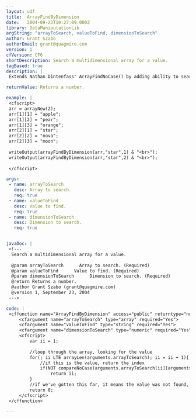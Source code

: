 ```yaml
---
layout: udf
title:  ArrayFindByDimension
date:   2004-09-23T10:27:09.000Z
library: DataManipulationLib
argString: "arrayToSearch, valueToFind, dimensionToSearch"
author: Grant Szabo
authorEmail: grant@quagmire.com
version: 1
cfVersion: CF6
shortDescription: Search a multidimensional array for a value.
tagBased: true
description: |
 Extends Nathan Dintenfass' ArrayFindNoCase() by adding ability to search a specified dimension of a multidimensional array.  Returns numeric array position of first dimension if element found, otherwise returns 0.

returnValue: Returns a number.

example: |
 <cfscript>
 arr = arrayNew(2);
 arr[1][1] = "apple";
 arr[1][2] = "pear";
 arr[1][3] = "orange";
 arr[2][1] = "star";
 arr[2][2] = "nova";
 arr[2][3] = "moon";
 
 writeOutput(arrayFindByDimension(arr,"star",1) & "<br>");            
 writeOutput(arrayFindByDimension(arr,"star",2) & "<br>");            
 
 </cfscript>

args:
 - name: arrayToSearch
   desc: Array to search.
   req: true
 - name: valueToFind
   desc: Value to find.
   req: true
 - name: dimensionToSearch
   desc: Dimension to search.
   req: true


javaDoc: |
 <!---
  Search a multidimensional array for a value.
  
  @param arrayToSearch      Array to search. (Required)
  @param valueToFind      Value to find. (Required)
  @param dimensionToSearch      Dimension to search. (Required)
  @return Returns a number. 
  @author Grant Szabo (grant@quagmire.com) 
  @version 1, September 23, 2004 
 --->

code: |
 <cffunction name="ArrayFindByDimension" access="public" returntype="numeric" output="false">
     <cfargument name="arrayToSearch" type="array" required="Yes">
     <cfargument name="valueToFind" type="string" required="Yes">
     <cfargument name="dimensionToSearch" type="numeric" required="Yes">
     <cfscript>
         var ii = 1;
         
         //loop through the array, looking for the value
         for(; ii LTE arrayLen(arguments.arrayToSearch); ii = ii + 1){
             //if this is the value, return the index
             if(NOT compareNoCase(arguments.arrayToSearch[ii][arguments.dimensionToSearch], arguments.valueToFind))
                 return ii;
         }
         //if we've gotten this far, it means the value was not found, so return 0
         return 0;
     </cfscript>
 </cffunction>

---
```


